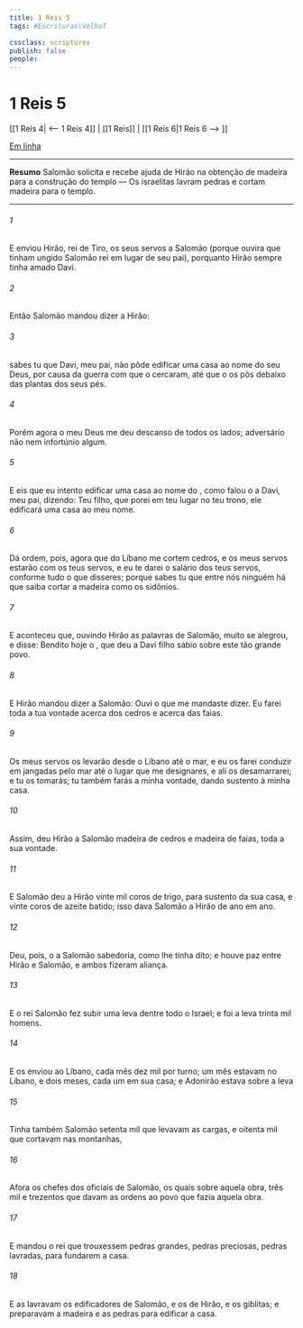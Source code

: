 ```yaml
---
title: 1 Reis 5
tags: #Escrituras\VelhoT

cssclass: scriptures
publish: false
people:
---
```


# 1 Reis 5
[[1 Reis 4| <-- 1 Reis 4]] | [[1 Reis]] | [[1 Reis 6|1 Reis 6 --> ]]

[Em linha](https://churchofjesuschrist.org/study/scriptures/ot/1-kgs/5?lang=por)

---
__Resumo__
Salomão solicita e recebe ajuda de Hirão na obtenção de madeira para a construção do templo — Os israelitas lavram pedras e cortam madeira para o templo.

---
###### 1 
E enviou Hirão, rei de Tiro, os seus servos a Salomão (porque ouvira que tinham ungido Salomão rei em lugar de seu pai), porquanto Hirão sempre tinha amado Davi.

###### 2 
Então Salomão mandou dizer a Hirão:

###### 3 
 sabes tu que Davi, meu pai, não pôde edificar uma casa ao nome do  seu Deus, por causa da guerra com que o cercaram, até que o  os pôs debaixo das plantas dos seus pés.

###### 4 
Porém agora o  meu Deus me deu descanso de todos os lados; adversário não  nem infortúnio algum.

###### 5 
E eis que eu intento edificar uma casa ao nome do , como falou o  a Davi, meu pai, dizendo: Teu filho, que porei em teu lugar no teu trono, ele edificará uma casa ao meu nome.

###### 6 
Dá ordem, pois, agora que do Líbano me cortem cedros, e os meus servos estarão com os teus servos, e eu te darei o salário dos teus servos, conforme tudo o que disseres; porque  sabes tu que entre nós ninguém há que saiba cortar a madeira como os sidônios.

###### 7 
E aconteceu que, ouvindo Hirão as palavras de Salomão, muito se alegrou, e disse: Bendito  hoje o , que deu a Davi  filho sábio sobre este tão grande povo.

###### 8 
E Hirão mandou dizer a Salomão: Ouvi o que me mandaste dizer. Eu farei toda a tua vontade acerca dos cedros e acerca das faias.

###### 9 
Os meus servos os levarão desde o Líbano até o mar, e eu os farei conduzir em jangadas pelo mar até o lugar que me designares, e ali os desamarrarei; e tu os tomarás; tu também farás a minha vontade, dando sustento à minha casa.

###### 10 
Assim, deu Hirão a Salomão madeira de cedros e madeira de faias,  toda a sua vontade.

###### 11 
E Salomão deu a Hirão vinte mil coros de trigo, para sustento da sua casa, e vinte coros de azeite batido; isso dava Salomão a Hirão de ano em ano.

###### 12 
Deu, pois, o  a Salomão sabedoria, como lhe tinha dito; e houve paz entre Hirão e Salomão, e ambos fizeram aliança.

###### 13 
E o rei Salomão fez subir uma leva  dentre todo o Israel; e foi a leva  trinta mil homens.

###### 14 
E os enviou ao Líbano, cada mês dez mil por turno; um mês estavam no Líbano, e dois meses, cada um em sua casa; e Adonirão estava sobre a leva 

###### 15 
Tinha também Salomão setenta mil que levavam as cargas, e oitenta mil que cortavam  nas montanhas,

###### 16 
Afora os chefes dos oficiais de Salomão, os quais  sobre aquela obra, três mil e trezentos que davam as ordens ao povo que fazia aquela obra.

###### 17 
E mandou o rei que trouxessem pedras grandes,  pedras preciosas, pedras lavradas, para fundarem a casa.

###### 18 
E as lavravam os edificadores de Salomão, e os de Hirão, e os giblitas; e preparavam a madeira e as pedras para edificar a casa.

